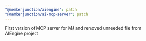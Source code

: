 ```yaml
---
"@memberjunction/aiengine": patch
"@memberjunction/ai-mcp-server": patch
---
```


First version of MCP server for MJ and removed unneeded file from AIEngine project
